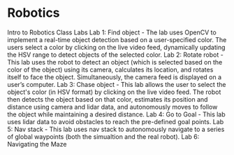 # Robotics
Intro to Robotics Class Labs
Lab 1: Find object - The lab uses OpenCV to implement a real-time object detection based on a user-specified color. The users select a color by clicking on the live video feed, dynamically updating the HSV range to detect objects of the selected color.
Lab 2: Rotate robot - This lab uses the robot to detect an object (which is selected based on the color of the object) using its camera, calculates its location, and rotates itself to face the object. Simultaneously, the camera feed is displayed on a user’s computer.
Lab 3: Chase object - This lab allows the user to select the object's color (in HSV format) by clicking on the live video feed. The robot then detects the object based on that color, estimates its position and distance using camera and lidar data, and autonomously moves to follow the object while maintaining a desired distance.
Lab 4: Go to Goal - This lab uses lidar data to avoid obstacles to reach the pre-defined goal points.
Lab 5: Nav stack - This lab uses nav stack to autonomously navigate to a series of global waypoints (both the simualtion and the real robot). 
Lab 6: Navigating the Maze
